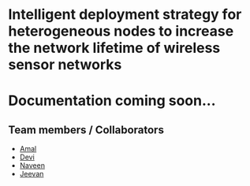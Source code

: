 # Intelligent deployment strategy for heterogeneous nodes to increase the network lifetime of wireless sensor networks

# Documentation coming soon...

## Team members / Collaborators
- [Amal](https://github.com/amalshaji)
- [Devi](https://github.com/Devi-DivyaSri)
- [Naveen](https://github.com/naveenb11)
- [Jeevan](https://github.com/G1Sai)